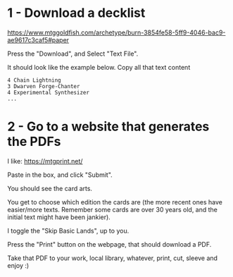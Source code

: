 # 1 - Download a decklist
https://www.mtggoldfish.com/archetype/burn-3854fe58-5ff9-4046-bac9-ae9617c3caf5#paper

Press the "Download", and Select "Text File".

It should look like the example below. Copy all that text content 

```
4 Chain Lightning
3 Dwarven Forge-Chanter
4 Experimental Synthesizer
...
```

# 2 - Go to a website that generates the PDFs
I like: https://mtgprint.net/

Paste in the box, and click "Submit".  

You should see the card arts.  

You get to choose which edition the cards are (the more recent ones have easier/more texts. Remember some cards are over 30 years old, and the initial text might have been jankier).  

I toggle the "Skip Basic Lands", up to you.  

Press the "Print" button on the webpage, that should download a PDF.  

Take that PDF to your work, local library, whatever, print, cut, sleeve and enjoy :)